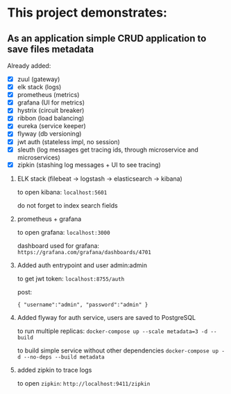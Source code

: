 # **This project demonstrates:**
## As an application simple CRUD application to save files metadata

Already added:
- [x] zuul (gateway)
- [x] elk stack (logs)
- [x] prometheus (metrics)
- [x] grafana (UI for metrics)
- [x] hystrix (circuit breaker)
- [x] ribbon (load balancing)
- [x] eureka (service keeper)
- [x] flyway (db versioning)
- [x] jwt auth (stateless impl, no session)
- [x] sleuth (log messages get tracing ids, through microservice and microservices)
- [x] zipkin (stashing log messages + UI to see tracing)

1. ELK stack (filebeat -> logstash -> elasticsearch -> kibana)
   
   to open kibana:
   `localhost:5601`
   
   do not forget to index search fields
   
2. prometheus + grafana

   to open grafana:
   `localhost:3000`

    dashboard used for grafana:
     `https://grafana.com/grafana/dashboards/4701`
     
3. Added auth entrypoint and user admin:admin

    to get jwt token: `localhost:8755/auth`
 
     post: 
     
     `{
      	"username":"admin",
      	"password":"admin"
      }
      `
4. Added flyway for auth service, users are saved to PostgreSQL
    
    to run multiple replicas:
    `docker-compose up --scale metadata=3 -d --build`
    
    to build simple service without other dependencies
    `docker-compose up -d --no-deps --build metadata`

5. added zipkin to trace logs

   to open `zipkin`:
   `http://localhost:9411/zipkin`





